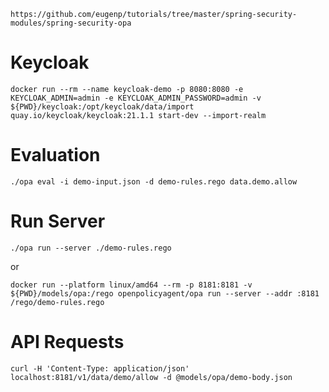```shell
https://github.com/eugenp/tutorials/tree/master/spring-security-modules/spring-security-opa
```

# Keycloak
```shell
docker run --rm --name keycloak-demo -p 8080:8080 -e KEYCLOAK_ADMIN=admin -e KEYCLOAK_ADMIN_PASSWORD=admin -v ${PWD}/keycloak:/opt/keycloak/data/import quay.io/keycloak/keycloak:21.1.1 start-dev --import-realm
```

# Evaluation
```shell
./opa eval -i demo-input.json -d demo-rules.rego data.demo.allow
```

# Run Server
```shell
./opa run --server ./demo-rules.rego
```
or
```shell
docker run --platform linux/amd64 --rm -p 8181:8181 -v ${PWD}/models/opa:/rego openpolicyagent/opa run --server --addr :8181 /rego/demo-rules.rego
```

# API Requests
```shell
curl -H 'Content-Type: application/json' localhost:8181/v1/data/demo/allow -d @models/opa/demo-body.json
```